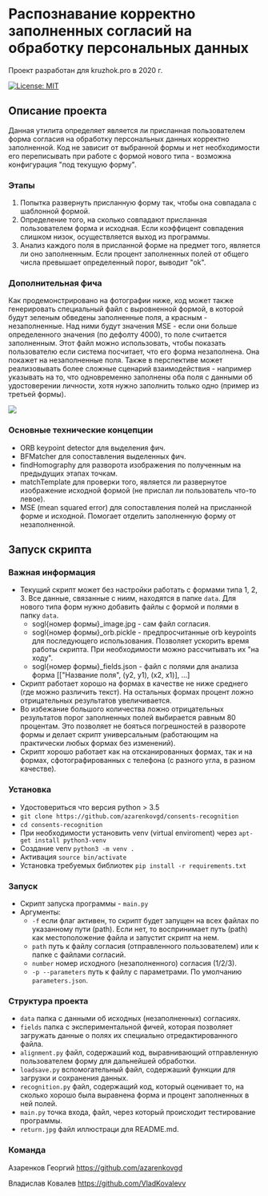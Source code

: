 # Распознавание корректно заполненных согласий на обработку персональных данных 

Проект разработан для kruzhok.pro в 2020 г.

[![License: MIT](https://img.shields.io/badge/License-MIT-green.svg)](https://opensource.org/licenses/MIT)

## Описание проекта
Данная утилита определяет является ли присланная пользователем форма согласия на обработку персональных данных корректно заполненной. Код не зависит от выбранной формы и нет необходимости его переписывать при работе с формой нового типа - возможна конфигурация "под текущую форму".

### Этапы
1. Попытка развернуть присланную форму так, чтобы она совпадала с шаблонной формой.
2. Определение того, на сколько совпадают присланная пользователем форма и исходная. Если коэффицент совпадения слишком низок, осуществляется выход из программы.
3. Анализ каждого поля в присланной форме на предмет того, является ли оно заполненным. Если процент заполненных полей от общего числа превышает определенный порог, выводит "ok".

### Дополнительная фича
Как продемонстрировано на фотографии ниже, код может также генерировать специальный файл с выровненной формой, в которой будут зеленым обведены заполненные поля, а красным - незаполненные. Над ними будут значения MSE - если они больше определенного значения (по дефолту 4000), то поле считается заполненным. Этот файл можно использовать, чтобы показать пользователю если система посчитает, что его форма незаполнена. Она покажет на незаполненные поля. Также в перспективе может реализовывать более сложные сценарий взаимодействия - например указывать на то, что одновременно заполнены оба поля с данными об удостоверении личности, хотя нужно заполнить только одно (пример из третьей формы).

![](https://github.com/VladKovalevv/ReadmeNTI/blob/main/return.jpg)

### Основные технические концепции	
- ORB keypoint detector для выделения фич.
- BFMatcher для сопоставления выделенных фич.
- findHomography для разворота изображения по полученным на предыдущих этапах точкам.
- matchTemplate для проверки того, является ли развернутое изображение исходной формой (не прислал ли пользователь что-то левое).
- MSE (mean squared error) для сопоставления полей на присланной форме и исходной. Помогает отделить заполненную форму от незаполненной.

## Запуск скрипта

### Важная информация
- Текущий скрипт может без настройки работать с формами типа 1, 2, 3. Все данные, связанные с ниим, находятся в папке ```data```. Для нового типа форм нужно добавить файлы с формой и полями в папку ```data```. 
  - sogl{номер формы}_image.jpg - сам файл согласия.
  - sogl{номер формы}_orb.pickle - предпросчитанные orb keypoints для последующего использования. Позволяет ускорить время работы скрипта. При необходимости можно рассчитывать их "на ходу".
  - sogl{номер формы}_fields.json - файл с полями для анализа форма [["Название поля", (y2, y1), (x2, x1)], ...]
- Скрипт работает хорошо на формах в качестве не ниже среднего (где можно различить текст). На остальных формах процент ложно отрицательных результатов увеличивается.
- Во избежание большого количества ложно отрицательных результатов порог заполненных полей выбирается равным 80 процентам. Это позволяет не бояться погрешностей в развороте формы и делает скрипт универсальным (работающим на практически любых формах без изменений).
- Скрипт хорошо работает как на отсканированных формах, так и на формах, сфотографированных с телефона (с разного угла, в разном качестве).

### Установка
- Удостовериться что версия python > 3.5
- ```git clone https://github.com/azarenkovgd/consents-recognition```
- ```cd consents-recognition```
- При необходимости установить venv (virtual enviroment) через ```apt-get install python3-venv```
- Создание venv ```python3 -m venv . ```
- Активация ```source bin/activate```
- Установка требуемых библиотек ```pip install -r requirements.txt```

### Запуск 
- Cкрипт запуска программы - ```main.py```
- Аргументы:
  - ```-f``` если флаг активен, то скрипт будет запущен на всех файлах по указанному пути (path). Если нет, то воспринимает путь (path) как местоположение файла и запустит скрипт на нем.
  - ```path``` путь к файлу согласия (отправленного пользователем) или к папке с файлами согласий.
  - ```number``` номер исходного (незаполненного) согласия (1/2/3).
  - ```-p --parameters``` путь к файлу с параметрами. По умолчанию ```parameters.json```.

### Структура проекта
- ```data``` папка с данными об исходных (незаполненных) согласиях.
- ```fields``` папка с экспериментальной фичей, которая позволяет загружать данные о полях их специально отредактированного файла. 
- ```alignment.py``` файл, содержаший код, выравнивающий отправленную пользователем форму для дальнейшей обработки.
- ```loadsave.py``` вспомогательный файл, содержаший функции для загрузки и сохранения данных.
- ```recognition.py``` файл, содержащий код, который оценивает то, на сколько хорошо была выравнена форма и процент заполненных в ней полей.
- ```main.py``` точка входа, файл, через который происходит тестирование программы.
- ```return.jpg``` файл иллюстраци для README.md.

### Команда
Азаренков Георгий https://github.com/azarenkovgd

Владислав Ковалев https://github.com/VladKovalevv
